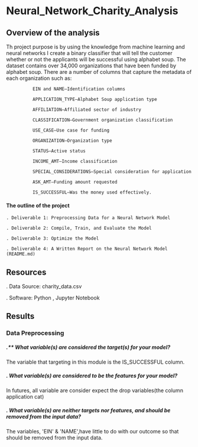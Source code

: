 # Neural_Network_Charity_Analysis

## Overview of the analysis

Th project purpose is  by using the knowledge from machine learning and neural networks I create a binary classifier that will tell the customer whether or not the applicants will be successful using alphabet soup. The dataset contains over 34,000 organizations that have been funded by alphabet soup. There are a number of columns that capture the metadata of each organization such as:

              EIN and NAME—Identification columns
              
              APPLICATION_TYPE—Alphabet Soup application type
              
              AFFILIATION—Affiliated sector of industry
              
              CLASSIFICATION—Government organization classification
              
              USE_CASE—Use case for funding
              
              ORGANIZATION—Organization type
              
              STATUS—Active status
              
              INCOME_AMT—Income classification
              
              SPECIAL_CONSIDERATIONS—Special consideration for application
              
              ASK_AMT—Funding amount requested
              
              IS_SUCCESSFUL—Was the money used effectively. 


#### The outline of the project

    . Deliverable 1: Preprocessing Data for a Neural Network Model
    
    . Deliverable 2: Compile, Train, and Evaluate the Model
    
    . Deliverable 3: Optimize the Model
    
    . Deliverable 4: A Written Report on the Neural Network Model (README.md)
    
  ## Resources
  
  . Data Source: charity_data.csv
  
  . Software: Python , Jupyter Notebook 
  
## Results

  ### Data Preprocessing
  
  ##### **.**** What variable(s) are considered the target(s) for your model?
   
   The variable that targeting in this module is the IS_SUCCESSFUL column.
   
  ##### . What variable(s) are considered to be the features for your model?
  
  In futures, all variable are consider expect the drop variables(the column application cat)
  
  ##### . What variable(s) are neither targets nor features, and should be removed from the input data?
  
  The variables, 'EIN' & 'NAME',have little to do with our outcome so that should be removed from the input data.
  
  
